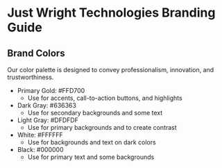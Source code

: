 # Just Wright Technologies Branding Guide

## Brand Colors

Our color palette is designed to convey professionalism, innovation, and trustworthiness.

- Primary Gold: #FFD700
  - Use for accents, call-to-action buttons, and highlights
- Dark Gray: #636363
  - Use for secondary backgrounds and some text
- Light Gray: #DFDFDF
  - Use for primary backgrounds and to create contrast
- White: #FFFFFF
  - Use for backgrounds and text on dark colors
- Black: #000000
  - Use for primary text and some backgrounds
